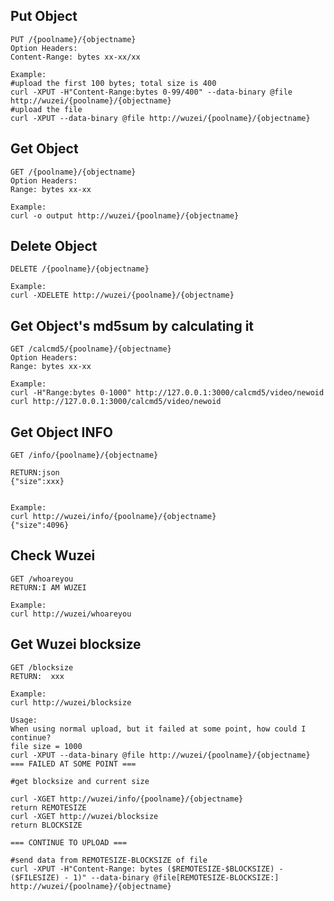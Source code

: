 ## Put Object

	PUT	/{poolname}/{objectname}
	Option Headers:
	Content-Range: bytes xx-xx/xx
	
	Example:
	#upload the first 100 bytes; total size is 400
	curl -XPUT -H"Content-Range:bytes 0-99/400" --data-binary @file http://wuzei/{poolname}/{objectname}
	#upload the file
	curl -XPUT --data-binary @file http://wuzei/{poolname}/{objectname}

## Get Object

	GET /{poolname}/{objectname}
	Option Headers:
	Range: bytes xx-xx
	
	Example:
	curl -o output http://wuzei/{poolname}/{objectname}
	
## Delete Object
	
	DELETE /{poolname}/{objectname}
	
	Example: 
	curl -XDELETE http://wuzei/{poolname}/{objectname}
	

## Get Object's md5sum by calculating it
	
	GET /calcmd5/{poolname}/{objectname}
	Option Headers:
	Range: bytes xx-xx
	
	Example:
	curl -H"Range:bytes 0-1000" http://127.0.0.1:3000/calcmd5/video/newoid
	curl http://127.0.0.1:3000/calcmd5/video/newoid
	

## Get Object INFO

	GET /info/{poolname}/{objectname}

	RETURN:json
	{"size":xxx}
	

	Example:
	curl http://wuzei/info/{poolname}/{objectname}
	{"size":4096}


## Check Wuzei

	GET /whoareyou
	RETURN:I AM WUZEI
	
	Example:
	curl http://wuzei/whoareyou


## Get Wuzei blocksize

	GET /blocksize
	RETURN:  xxx

	Example:
	curl http://wuzei/blocksize
	
	Usage:
	When using normal upload, but it failed at some point, how could I continue?
	file size = 1000
	curl -XPUT --data-binary @file http://wuzei/{poolname}/{objectname}
	=== FAILED AT SOME POINT ===
	
	#get blocksize and current size
	
	curl -XGET http://wuzei/info/{poolname}/{objectname}
	return REMOTESIZE
	curl -XGET http://wuzei/blocksize
	return BLOCKSIZE

	=== CONTINUE TO UPLOAD ===

	#send data from REMOTESIZE-BLOCKSIZE of file	
	curl -XPUT -H"Content-Range: bytes ($REMOTESIZE-$BLOCKSIZE) - ($FILESIZE) - 1)" --data-binary @file[REMOTESIZE-BLOCKSIZE:]  http://wuzei/{poolname}/{objectname}

